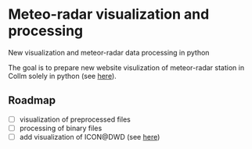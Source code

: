 # Meteo-radar visualization and processing
New visualization and meteor-radar data processing in python

The goal is to prepare new website visulization of meteor-radar station in Collm solely in python (see [here](https://meteo.physgeo.uni-leipzig.de/de/wetterdaten/radar.php)).

## Roadmap
- [ ] visualization of preprocessed files
- [ ] processing of binary files
- [ ] add visualization of ICON@DWD (see [here](https://github.com/VACILT/PV_characteristics_ICON-NWP))
